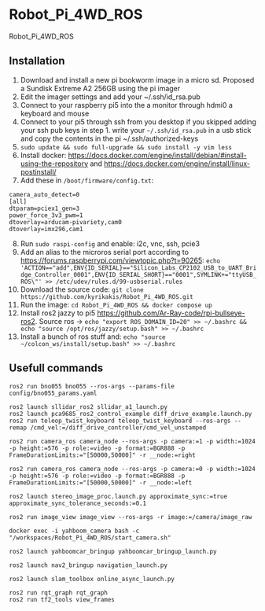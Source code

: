 # Robot_Pi_4WD_ROS
Robot_Pi_4WD_ROS

## Installation
1. Download and install a new pi bookworm image in a micro sd. Proposed a Sundisk Extreme A2 256GB using the pi imager 
2. Edit the imager settings and add your ~/.ssh/id_rsa.pub
3. Connect to your raspberry pi5 into the a monitor through hdmi0 a keyboard and mouse
4. Connect to your pi5 through ssh from you desktop if you skipped adding your ssh pub keys in step 1. write your `~/.ssh/id_rsa.pub` in a usb stick and copy the contents in the pi ~/.ssh/authorized-keys
5. `sudo update && sudo full-upgrade && sudo install -y vim less`
6. Install docker: https://docs.docker.com/engine/install/debian/#install-using-the-repository and https://docs.docker.com/engine/install/linux-postinstall/
7. Add these in `/boot/firmware/config.txt`:
```
camera_auto_detect=0
[all]
dtparam=pciex1_gen=3
power_force_3v3_pwm=1
dtoverlay=arducam-pivariety,cam0
dtoverlay=imx296,cam1
```
8. Run `sudo raspi-config` and enable: i2c, vnc, ssh, pcie3
9. Add an alias to the microros serial port according to https://forums.raspberrypi.com/viewtopic.php?t=90265:
    `echo 'ACTION=="add",ENV{ID_SERIAL}=="Silicon_Labs_CP2102_USB_to_UART_Bridge_Controller_0001",ENV{ID_SERIAL_SHORT}=="0001",SYMLINK+="ttyUSB_ROS\"' >> /etc/udev/rules.d/99-usbserial.rules`
10. Download the source code: `git clone https://github.com/kyrikakis/Robot_Pi_4WD_ROS.git`
11. Run the image: `cd Robot_Pi_4WD_ROS && docker compose up`
12. Install ros2 jazzy to pi5 https://github.com/Ar-Ray-code/rpi-bullseye-ros2. Source ros -> 
    `echo "export ROS_DOMAIN_ID=20" >> ~/.bashrc && echo "source /opt/ros/jazzy/setup.bash" >> ~/.bashrc`
13. Install a bunch of ros stuff and:
    `echo "source ~/colcon_ws/install/setup.bash" >> ~/.bashrc`

## Usefull commands
```
ros2 run bno055 bno055 --ros-args --params-file config/bno055_params.yaml

ros2 launch sllidar_ros2 sllidar_a1_launch.py
ros2 launch pca9685_ros2_control_example diff_drive_example.launch.py
ros2 run teleop_twist_keyboard teleop_twist_keyboard --ros-args --remap /cmd_vel:=/diff_drive_controller/cmd_vel_unstamped

ros2 run camera_ros camera_node --ros-args -p camera:=1 -p width:=1024 -p height:=576 -p role:=video -p format:=BGR888 -p FrameDurationLimits:="[50000,50000]" -r __node:=right

ros2 run camera_ros camera_node --ros-args -p camera:=0 -p width:=1024 -p height:=576 -p role:=video -p format:=BGR888 -p FrameDurationLimits:="[50000,50000]" -r __node:=left

ros2 launch stereo_image_proc.launch.py approximate_sync:=true approximate_sync_tolerance_seconds:=0.1

ros2 run image_view image_view --ros-args -r image:=/camera/image_raw

docker exec -i yahboom_camera bash -c "/workspaces/Robot_Pi_4WD_ROS/start_camera.sh"

ros2 launch yahboomcar_bringup yahboomcar_bringup_launch.py

ros2 launch nav2_bringup navigation_launch.py

ros2 launch slam_toolbox online_async_launch.py

ros2 run rqt_graph rqt_graph
ros2 run tf2_tools view_frames
```
